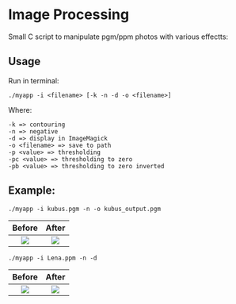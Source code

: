 # Image Processing

Small C script to manipulate pgm/ppm photos with various effectts:

## Usage
Run in terminal:
```
./myapp -i <filename> [-k -n -d -o <filename>]
```
Where:
```
-k => contouring
-n => negative
-d => display in ImageMagick
-o <filename> => save to path
-p <value> => thresholding
-pc <value> => thresholding to zero
-pb <value> => thresholding to zero inverted
```
## Example:
```
./myapp -i kubus.pgm -n -o kubus_output.pgm
```

Before             |  After
:-------------------------:|:-------------------------:
![](https://i.imgur.com/7Vxa3qN.jpg)  |  ![](https://i.imgur.com/P6MMq26.jpg)

```
./myapp -i Lena.ppm -n -d
```

Before             |  After
:-------------------------:|:-------------------------:
![](https://i.imgur.com/T639lwL.jpg)  |  ![](https://i.imgur.com/hceGwcJ.jpg)
